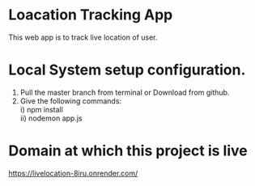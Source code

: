 

# Loacation Tracking App
 This web app is to track live location of user.

 # Local System setup configuration.

 1. Pull the master branch from terminal or Download from github.
 2. Give the following commands: <br>
    i) npm install <br>
    ii) nodemon app.js <br>


# Domain at which this project is live
https://livelocation-8iru.onrender.com/

